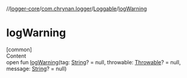 //[logger-core](../../../index.md)/[com.chrynan.logger](../index.md)/[Loggable](index.md)/[logWarning](log-warning.md)



# logWarning  
[common]  
Content  
open fun [logWarning](log-warning.md)(tag: [String](https://kotlinlang.org/api/latest/jvm/stdlib/kotlin/-string/index.html)? = null, throwable: [Throwable](https://kotlinlang.org/api/latest/jvm/stdlib/kotlin/-throwable/index.html)? = null, message: [String](https://kotlinlang.org/api/latest/jvm/stdlib/kotlin/-string/index.html)? = null)  



